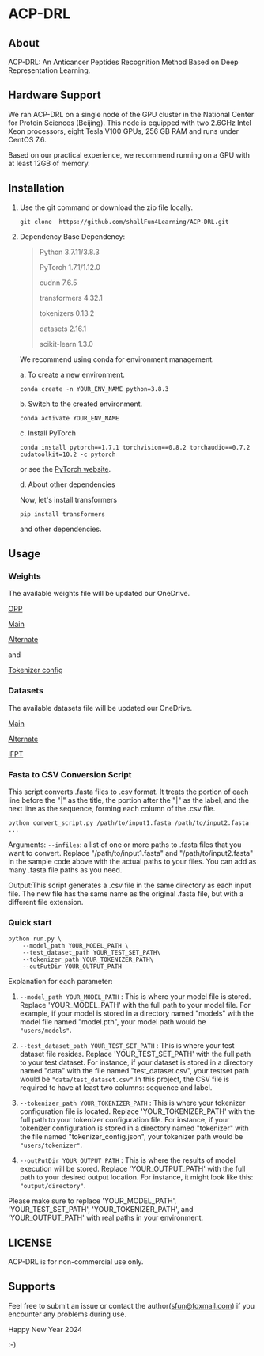 # ACP-DRL
## About
ACP-DRL: An Anticancer Peptides Recognition Method Based on Deep Representation Learning.

## Hardware Support
We ran ACP-DRL on a single node of the GPU cluster in the National Center for Protein Sciences (Beijing). This node is equipped with two 2.6GHz Intel Xeon processors, eight Tesla V100 GPUs, 256 GB RAM and runs under CentOS 7.6.

Based on our practical experience, we recommend running on a GPU with at least 12GB of memory.

## Installation
1. Use the git command or download the zip file locally.
    ~~~
    git clone  https://github.com/shallFun4Learning/ACP-DRL.git
    ~~~
2. Dependency
    Base Dependency:
    >    Python 3.7.11/3.8.3
    >
    >    PyTorch 1.7.1/1.12.0
    >
    >    cudnn 7.6.5
    >
    >    transformers 4.32.1
    >
    >    tokenizers 0.13.2
    >
    >    datasets 2.16.1
    >
    >    scikit-learn 1.3.0
    > 
   We recommend using conda for environment management.
   
   a. To create a new environment.
   ~~~
   conda create -n YOUR_ENV_NAME python=3.8.3
   ~~~
   
   b. Switch to the created environment.
   ~~~
   conda activate YOUR_ENV_NAME
   ~~~
   
   c. Install PyTorch
   ~~~
   conda install pytorch==1.7.1 torchvision==0.8.2 torchaudio==0.7.2 cudatoolkit=10.2 -c pytorch
   ~~~
    or see the [PyTorch website](https://pytorch.org/get-started/previous-versions/).
   
   d. About other dependencies

   Now, let's install transformers
   ~~~
   pip install transformers
   ~~~
   and other dependencies.

## Usage
### Weights
The available weights file will be updated our OneDrive.

[OPP](https://4wgz12-my.sharepoint.com/:u:/g/personal/admin_4wgz12_onmicrosoft_com/EY7n6YoZaFpGnV-u_f1N9cgBdWUOrp3TGc8Ko2IhqrI8wg?e=LZtS7t)

[Main](https://4wgz12-my.sharepoint.com/:u:/g/personal/admin_4wgz12_onmicrosoft_com/ES_FQM3g8h9EvUdYT92lWTABds4XFNW6y4eDlqxzApR-cg?e=PrIOxG)

[Alternate](https://4wgz12-my.sharepoint.com/:u:/g/personal/admin_4wgz12_onmicrosoft_com/ERIN3xCdLj9BkbxsKQiZOLMBspwxF6z6Ur5xDj50mAXXBA?e=m7Of4I)

and

[Tokenizer config](https://4wgz12-my.sharepoint.com/:u:/g/personal/admin_4wgz12_onmicrosoft_com/EVxWqoQUlvRLmkvBgRg594UBSN2gMqLZeK3OtneA2nnoTg?e=M14WN0)

### Datasets
The available datasets file will be updated our OneDrive.

[Main](https://4wgz12-my.sharepoint.com/:u:/g/personal/admin_4wgz12_onmicrosoft_com/EUCXUBO1CiZJsX94Xe_EfY4BfGV2uUdYw3YAQKhvVT9MPg?e=3RSG3b)

[Alternate](https://4wgz12-my.sharepoint.com/:u:/g/personal/admin_4wgz12_onmicrosoft_com/EWyrkuhxcVpKoT8QHjUtQasBfISiS6PEyuz3V7PZvYrbVA?e=VHHRAy)

[IFPT](https://4wgz12-my.sharepoint.com/:u:/g/personal/admin_4wgz12_onmicrosoft_com/EXnv2TxfvM9GkiDnr87242QBPv7zkgMJDYup9iJ87ZoW-Q?e=ZV95Hx)

### Fasta to CSV Conversion Script
This script converts .fasta files to .csv format. It treats the portion of each line before the "|" as the title, the portion after the "|" as the label, and the next line as the sequence, forming each column of the .csv file.

~~~
python convert_script.py /path/to/input1.fasta /path/to/input2.fasta ...
~~~

Arguments:
`--infiles`: a list of one or more paths to .fasta files that you want to convert. Replace "/path/to/input1.fasta" and "/path/to/input2.fasta" in the sample code above with the actual paths to your files. You can add as many .fasta file paths as you need.

Output:This script generates a .csv file in the same directory as each input file. The new file has the same name as the original .fasta file, but with a different file extension.


### Quick start

~~~
python run.py \
    --model_path YOUR_MODEL_PATH \
    --test_dataset_path YOUR_TEST_SET_PATH\
    --tokenizer_path YOUR_TOKENIZER_PATH\
    --outPutDir YOUR_OUTPUT_PATH
~~~

Explanation for each parameter:

1. `--model_path YOUR_MODEL_PATH` : This is where your model file is stored. Replace 'YOUR_MODEL_PATH' with the full path to your model file. For example, if your model is stored in a directory named "models" with the model file named "model.pth", your model path would be `"users/models"`.

2. `--test_dataset_path YOUR_TEST_SET_PATH` : This is where your test dataset file resides. Replace 'YOUR_TEST_SET_PATH' with the full path to your test dataset. For instance, if your dataset is stored in a directory named "data" with the file named "test_dataset.csv", your testset path would be `"data/test_dataset.csv"`.In this project, the CSV file is required to have at least two columns: sequence and label.

3. `--tokenizer_path YOUR_TOKENIZER_PATH` : This is where your tokenizer configuration file is located. Replace 'YOUR_TOKENIZER_PATH' with the full path to your tokenizer configuration file. For instance, if your tokenizer configuration is stored in a directory named "tokenizer" with the file named "tokenizer_config.json", your tokenizer path would be `"users/tokenizer"`.

4. `--outPutDir YOUR_OUTPUT_PATH` : This is where the results of model execution will be stored. Replace 'YOUR_OUTPUT_PATH' with the full path to your desired output location. For instance, it might look like this: `"output/directory"`.

Please make sure to replace 'YOUR_MODEL_PATH', 'YOUR_TEST_SET_PATH', 'YOUR_TOKENIZER_PATH', and 'YOUR_OUTPUT_PATH' with real paths in your environment.

## LICENSE
ACP-DRL is for non-commercial use only.

## Supports
Feel free to submit an issue or contact the author(sfun@foxmail.com) if you encounter any problems during use.

Happy New Year 2024

 :-)

